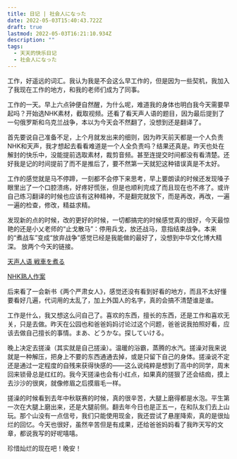 ```yaml
---
title: 日记 | 社会人になった
date: 2022-05-03T15:40:43.722Z
draft: true
lastmod: 2022-05-03T16:21:10.934Z
description: ""
tags:
  - 天天的快乐日记
  - 社会人になった
---
```

工作，好遥远的词汇。我认为我是不会这么早工作的，但是因为一些契机，我加入了我现在工作的地方，和我的老师们成为了同事。

工作的一天。早上六点钟便自然醒，为什么呢，难道我的身体也明白我今天需要早起吗？开始选NHK素材，截取视频。还看了看天声人语的题目，因为最后提到了一句俄罗斯和乌克兰战争，本以为今天会不然翻了，没想到还是翻译了。

首先要说自己准备不足，上个月就发出来的细则，因为昨天前天都是一个人负责NHK和天声，我才想起去看看难道是一个人全负责吗？结果还真是。昨天也处在解封的快乐中，没能提前选取素材，裁剪音频。甚至连提交时间都没有看清楚。还好我是记的时间提前了而不是推后了，要不然第一天就犯这种错误真是不太好。

工作的感觉就是马不停蹄，一刻都不会停下来思考，早上要朗读的时候还发现嗓子眼里出了一个口腔溃疡，好疼好慌张，但是也顺利完成了而且现在也不疼了。或许自己练习翻译的时候也应该有这种精神，不是翻完就放下，而是再改，再改，一遍一遍的检查，修改，精益求精。

发现新的点的时候，改的更好的时候，一切都搞完的时候感觉真的很好，今天最惊艳的还是小乂老师的“止戈散马”：停用兵戈，放还战马，意指结束战争。本来的“煮战车”变成“放弃战争”感觉已经是我能做的最好了，没想到中华文化博大精深。
放两个今天的链接。

[天声人语 戦車を煮る](https://mp.weixin.qq.com/s/hS-mXL6pjM_tGnoACYz8ag)

[NHK熟人作案](https://mp.weixin.qq.com/s/UzYwKAz6qwUT3ZsEwxKl2A)

后来看了一会新书《两个严肃女人》，感觉还没有看到好看的地方，而且不太好懂要看好几遍，代词用的太乱了，加上外国人的名字，真的会搞不清楚谁是谁。

工作是什么，我又想这么问自己了。喜欢的东西，擅长的东西，还是工作和喜欢无关，只是去做。昨天在公园也和爸爸妈妈讨论过这个问题，爸爸说我拍照好看，应该去做自己擅长的事情。まあ、どうかな。探していける。

晚上决定去搓澡（其实就是自己搓澡）。温暖的浴霸，蒸腾的水汽。搓澡对我来说就是一种解压，把身上不要的东西通通去掉，或是只留下自己的身体。搓澡说不定还是通过一定程度的自残来获得快感的——这么说纯粹是想到了高中的同学，周末回来锁骨总是红红的。我今天搓澡也会有小红点，如果真的搓狠了还会结痂，摸上去沙沙的很爽，就像修眉之后摸眉毛一样。

搓澡的时候看到去年中秋联赛的时候，真的很辛苦，大腿上磨得都是水泡。平生第一次在大腿上磨出来，还是大腿前侧。翻去年今日也是正五一，在和队友们去上山玩。那个山没有一点信号，我们只能使用现金，我还尝试了悬崖降索，真的是很灿烂的回忆。今天也很好，虽然辛苦但是有成果，还给爸爸妈妈看了我昨天写的文章，都说我写的好呢嘻嘻。

珍惜灿烂的现在吧！晚安！